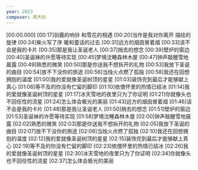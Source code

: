 ```yaml
---
year: 2023
composer: 周杰伦
---
```

[00:00.000]
[00:17]驯鹿的响铃 和雪花的相遇
[00:20]当作是我对你离开 描绘的旋律
[00:24]柴火写了序 暖和童话的过去
[00:31]远方的烟囱冒着烟
[00:33]该不会是我的卡片
[00:35]那是我让圣诞老人
[00:37]捎去的想念
[00:39]壁炉的窗边
[00:40]圣诞袜的许愿等待实现
[00:45]梦境沈睡森林木屋
[00:47]钟声敲醒雪地晨露
[00:49]熟悉的微笑
[00:50]那是你送我不想拆开的礼物
[00:53]我放下圣诞的曲目
[00:54]放不下没你的旅途
[00:56]当烛火点燃了孤独
[00:58]我还在回想拥抱的温度
[01:00]我的爱就像圣诞树顶的星星
[01:03]装饰完到最后才能够献上真心
[01:06]等不及的你没有伫留的脚印
[01:10]依偎怀里的热情已结冰
[01:14]我的爱就像圣诞树顶的星星
[01:17]冰天雪地的夜里只为了你证明
[01:21]你就像头也不回任性的流星
[01:24]怎么体会极光的美丽
[01:43]远方的烟囱冒着烟
[01:46]该不会是我的卡片
[01:48]那是我让圣诞老人
[01:50]捎去的想念
[01:51]壁炉的窗边
[01:53]圣诞袜的许愿等待实现
[01:58]梦境沈睡森林木屋
[02:00]钟声敲醒雪地晨露
[02:02]熟悉的微笑
[02:03]那是你送我不想拆开的礼物
[02:05]我放下圣诞的曲目
[02:07]放不下没你的旅途
[02:09]当烛火点燃了孤独
[02:10]我还在回想拥抱的温度
[02:12]我的爱就像圣诞树顶的星星
[02:15]装饰完到最后才能够献上真心
[02:19]等不及的你没有伫留的脚印
[02:23]依偎怀里的热情已结冰
[02:26]我的爱就像圣诞树顶的星星
[02:30]冰天雪地的夜里只为了你证明
[02:34]你就像头也不回任性的流星
[02:37]怎么体会极光的美丽